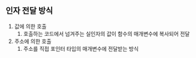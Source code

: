 ## 인자 전달 방식
1. 값에 의한 호출
	1. 호출하는 코드에서 넘겨주는 실인자의 값이 함수의 매개변수에 복사되어 전달
2. 주소에 의한 호출
	1. 주소를 직접 포인터 타입의 매개변수에 전달받는 방식
